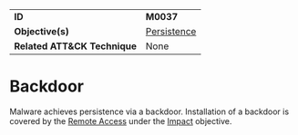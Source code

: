 |||
|---------|------------------------|
|**ID**|**M0037**|
|**Objective(s)**| [Persistence](https://github.com/MBCProject/mbc-markdown/tree/master/persistence)|
|**Related ATT&CK Technique**|None|


Backdoor
========
Malware achieves persistence via a backdoor. Installation of a backdoor is covered by the [Remote Access](https://github.com/MBCProject/mbc-markdown/blob/master/impact/remote-access.md) under the [Impact](https://github.com/MBCProject/mbc-markdown/tree/master/impact) objective. 